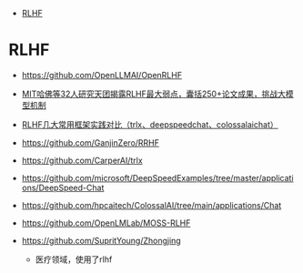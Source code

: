 <!-- TOC -->

- [RLHF](#rlhf)

<!-- /TOC -->


# RLHF

- https://github.com/OpenLLMAI/OpenRLHF

- [MIT哈佛等32人研究天团揭露RLHF最大弱点，囊括250+论文成果，挑战大模型机制](https://mp.weixin.qq.com/s/BCdX6PuEdSR7D3WJ4ffonA)
- [RLHF几大常用框架实践对比（trlx、deepspeedchat、colossalaichat）](https://zhuanlan.zhihu.com/p/626046758?utm_campaign=shareopn&utm_medium=social&utm_oi=615941546193850368&utm_psn=1646992448919416832&utm_source=wechat_session)

- https://github.com/GanjinZero/RRHF

- https://github.com/CarperAI/trlx

- https://github.com/microsoft/DeepSpeedExamples/tree/master/applications/DeepSpeed-Chat

- https://github.com/hpcaitech/ColossalAI/tree/main/applications/Chat

- https://github.com/OpenLMLab/MOSS-RLHF

- https://github.com/SupritYoung/Zhongjing
  - 医疗领域，使用了rlhf